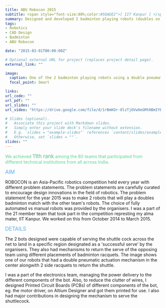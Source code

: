 ```yaml
---
title: ABU Robocon 2015
subtitle: <span style="font-size:80%;color:#5DADE2">[ IIT Kanpur ] </span><span style="font-size:80%">Prasang Gupta, <a href="https://www.iitk.ac.in/new/bhaskar-dasgupta" target="_blank">Prof. Bhaskar Dasgupta</a></span>
summary: Designed and developed 2 badminton playing robots (doubles on a standard badminton court) for the ABU Asia-Pacific Robot Contest 2015. <span style="color:#5DADE2;font-style:bold;font-size:120%">Achieved 11th rank nationally out of about 80 teams</span>.
tags:
- Robotics
- CAD Design
- Badminton
- ABU Robocon

date: "2015-03-01T00:00:00Z"

# Optional external URL for project (replaces project detail page).
external_link: ""

image:
  caption: One of the 2 badminton playing robots using a double pneumatic actuation mechanism.
  focal_point: Smart

links:
url_code: ""
url_pdf: ""
url_slides: ""
url_video: "https://drive.google.com/file/d/1rBmKOr-OlzTjOVw9eGMtHBmIYBbYAGJS/view?usp=sharing"

# Slides (optional).
#   Associate this project with Markdown slides.
#   Simply enter your slide deck's filename without extension.
#   E.g. `slides = "example-slides"` references `content/slides/example-slides.md`.
#   Otherwise, set `slides = ""`.
slides: ""
---
```


<span style="color:#58D68D">We achieved</span> <span style="color:#52BE80;font-style:bold;font-size:120%">11th rank</span> <span style="color:#58D68D">among the 80 teams that participated from different technical institutions from all across India.</span>

<span style="color:#5DADE2;font-style:bold;font-size:120%">AIM</span>

ROBOCON is an Asia-Pacific robotics competition held every year with different problem statements. The problem statements are carefully curated to encourage design innovations in the field of robotics. The problem statement for the year 2015 was to make 2 robots that will play a doubles badminton match with the other team's robots. The choice of fully automated vs manual robots was provided by the organisers. I was a part of the 21 member team that took part in the competition represting my alma mater, IIT Kanpur. We worked on this from October 2014 to March 2015. 

<span style="color:#5DADE2;font-style:bold;font-size:120%">DETAILS</span>

The 2 bots designed were capable of serving the shuttle cock across the net to land in a specific region designated as a 'successful serve' by the organisers. They also had mechanisms to return the serve of the opposing team using different placements of badminton racquets. The image shows one of our robots that had a double pneumatic actuation mechanism in the center alongwith 2 side racquets to return the shuttle.

I was a part of the electronics team, managing the power delivery to the different components of the bot. Also, to reduce the clutter of wires, I designed Printed Circuit Boards (PCBs) of different components of the bot, eg. the motor driver, on Altium Designer and got them printed for use. I also had major contributions in designing the mechanism to serve the shuttlecock.
